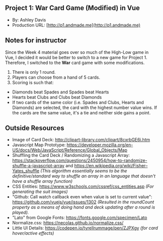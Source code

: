 ## Project 1: War Card Game (Modified) in Vue

- By: Ashley Davis
- Production URL: [http://p1.andmade.me](http://p1.andmade.me)

## Notes for instructor

Since the Week 4 material goes over so much of the High-Low game in Vue, I decided it would be better to switch to a new game for Project 1. Therefore, I switched to the **War** card game with some modifications.

1. There is only 1 round.
2. Players can choose from a hand of 5 cards.
3. Scoring is such that:

- Diamonds beat Spades and Spades beat Hearts
- Hearts beat Clubs and Clubs beat Diamonds
- If two cards of the same color (i.e. Spades and Clubs, Hearts and Diamonds) are selected, the card with the highest number value wins. If the cards are the same value, it's a tie and neither side gains a point.

## Outside Resources

- Image of Card Deck: http://clipart-library.com/clipart/8cxrbGE6i.htm
- Javascript Map Prototype: https://developer.mozilla.org/en-US/docs/Web/JavaScript/Reference/Global_Objects/Map
- Shuffling the Card Deck / Randomizing a Javascript Array: https://stackoverflow.com/questions/2450954/how-to-randomize-shuffle-a-javascript-array and https://en.wikipedia.org/wiki/Fisher–Yates_shuffle _(This algorithm essentially seems to be the definitive/standard way to shuffle an array in an language that doesn't have a shuffle array function)_
- CSS Entities: https://www.w3schools.com/cssref/css_entities.asp _(For generating the suit images)_
- "Github: Call watch callback even when value is set to current value": https://github.com/vuejs/vue/issues/1302 _(Resulted in the roundCount property as a means of doing hand and deck updating after a round is played)._
- "Lato" from Google Fonts: https://fonts.google.com/specimen/Lato
- Normalize.css: https://necolas.github.io/normalize.css/
- Little UI Details: https://codepen.io/tyrellrummage/pen/ZJPXgy _(for card hover/active effects)_
